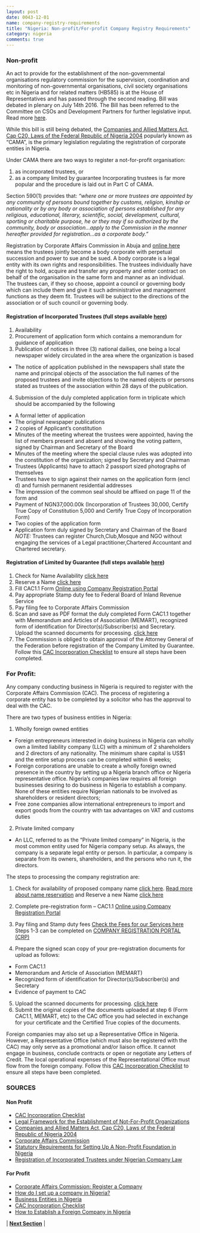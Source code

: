 ```yaml
---
layout: post
date: 0043-12-01
name: company-registry-requirements
title: "Nigeria: Non-profit/For-profit Company Registry Requirements"
category: nigeria
comments: true
---
```


### Non-profit
An act to provide for the establishment of the non-governmental organisations regulatory commission for the supervision, coordination and monitoring of non-governmental organisations, civil society organisations etc in Nigeria and for related matters (HB585) is at the House of Representatives and has passed through the second reading. Bill was debated in plenary on July 14th 2016. The Bill has been referred to the Committee on CSOs and Development Partners for further legislative input. Read more [here](http://www.nnngo.org/portfolio/an-act-to-provide-for-the-establishment-of-the-non-governmental-organisations-regulatory-commission-for-the-supervision-coordination-and-monitoring-of-non-governmental-organisations-civil-society-or/).

While this bill is still being debated, the [Companies and Allied Matters Act, Cap C20, Laws of the Federal Republic of Nigeria 2004](http://www.wipo.int/wipolex/en/text.jsp?file_id=222458) popularly known as “CAMA”, is the primary legislation regulating the registration of corporate entities in Nigeria.

Under CAMA there are two ways to register a not-for-profit organisation:
1. as incorporated trustees, or
2. as a company limited by guarantee
Incorporating trustees is far more popular and the procedure is laid out in Part C of CAMA.

Section 590(1) provides that:
_“where one or more trustees are appointed by any community of persons bound together by customs, religion, kinship or nationality or by any body or association of persons established for any religious, educational, literary, scientific, social, development, cultural, sporting or charitable purpose, he or they may if so authorized by the community, body or association…apply to the Commission in the manner hereafter provided for registration…as a corporate body.”_

Registration by Corporate Affairs Commission in Abuja and [online here](http://cac.gov.ng/) means the trustees jointly become a body corporate with perpetual succession and power to sue and be sued. A body corporate is a legal entity with its own rights and responsibilities. The trustees individually have the right to hold, acquire and transfer any property and enter contract on behalf of the organisation in the same form and manner as an individual. The trustees can, if they so choose, appoint a council or governing body which can include them and give it such administrative and management functions as they deem fit. Trustees will be subject to the directions of the association or of such council or governing body.

#### Registration of Incorporated Trustees (full steps available [here](http://new.cac.gov.ng/home/registration-of-incorporated-trustees-ngos/))
1. Availability
2. Procurement of application form which contains a memorandum for guidance of application
3. Publication of notices in three (3) national dailies, one being a local newspaper widely circulated in the area where the organization is based
- The notice of application published in the newspapers shall state the name and principal objects of the association the full names of the proposed trustees and invite objections to the named objects or persons stated as trustees of the association within 28 days of the publication.
4. Submission of the duly completed application form in triplicate which should be accompanied by the following
- A formal letter of application
- The original newspaper publications
- 2 copies of Applicant’s constitution
- Minutes of the meeting whereat the trustees were appointed, having the list of members present and absent and showing the voting pattern, signed by Chairman and Secretary of the Board
- Minutes of the meeting where the special clause rules was adopted into the constitution of the organization; signed by Secretary and Chairman
- Trustees (Applicants) have to attach 2 passport sized photographs of themselves
- Trustees have to sign against their names on the application form (encl d) and furnish permanent residential addresses
- The impression of the common seal should be affixed on page 11 of the form and
- Payment of NGN37,000.00k (Incorporation of Trustees 30,000, Certify True Copy of Constitution 5,000 and Certify True Copy of Incorporation Form)
- Two copies of the application form
- Application form duly signed by Secretary and Chairman of the Board
_NOTE:_ Trustees can register Church,Club,Mosque and NGO without engaging the services of a Legal practitioner,Chartered Accountant and Chartered secretary.
#### Registration of Limited by Guarantee (full steps available [here](http://new.cac.gov.ng/home/registration-steps/))
1. Check for Name Availability   [click here](http://publicsearch.cac.gov.ng:8080/comsearch/test.php)
2. Reserve a Name   [click here](http://services.cac.gov.ng/web/guest/home?p_p_state=maximized&p_p_mode=view&saveLastPath=0&_58_struts_action=%2Flogin%2Flogin&p_p_id=58&p_p_lifecycle=0&_58_redirect=%2Fgroup%2Fcustomer%2Fname-search)
3. Fill CAC1.1 Form [Online using Company Registration Portal](http://services.cac.gov.ng/web/guest/home?p_p_state=maximized&p_p_mode=view&saveLastPath=0&_58_struts_action=%2Flogin%2Flogin&p_p_id=58&p_p_lifecycle=0&_58_redirect=%2Fgroup%2Fcustomer%2Fname-search)
4. Pay appropriate Stamp duty fee to Federal Board of Inland Revenue Service
5. Pay filing fee to Corporate Affairs Commission
6. Scan and save as PDF format the duly completed Form CAC1.1 together with Memorandum and Articles of Association (MEMART), recognized form of identification for Director(s)/Subscriber(s) and Secretary. Upload the scanned documents for processing. [click here](http://docupload.cac.gov.ng/)
7. The Commission is obliged to obtain approval of the Attorney General of the Federation before registration of the Company Limited by Guarantee.
Follow this [CAC Incorporation Checklist](http://new.cac.gov.ng/home/wp-content/uploads/2018/03/INCORPORATED-TRUSTEES-UPDATED-CHECKLIST.pdf) to ensure all steps have been completed.

### For Profit:
Any company conducting business in Nigeria is required to register with the Corporate Affairs Commission (CAC). The process of registering a corporate entity has to be completed by a solicitor who has the approval to deal with the CAC.
 
There are two types of business entities in Nigeria:
1. Wholly foreign owned entities
- Foreign entrepreneurs interested in doing business in Nigeria can wholly own a limited liability company (LLC) with a minimum of 2 shareholders and 2 directors of any nationality. The minimum share capital is US$1 and the entire setup process can be completed within 6 weeks;
- Foreign corporations are unable to create a wholly foreign owned presence in the country by setting up a Nigeria branch office or Nigeria representative office. Nigeria’s companies law requires all foreign businesses desiring to do business in Nigeria to establish a company. None of these entities require Nigerian nationals to be involved as shareholders or resident directors;
- Free zone companies allow international entrepreneurs to import and export goods from the country with tax advantages on VAT and customs duties
 
2. Private limited company
- An LLC, referred to as the “Private limited company” in Nigeria, is the most common entity used for Nigeria company setup. As always, the company is a separate legal entity or person. In particular, a company is separate from its owners, shareholders, and the persons who run it, the directors.
 
The steps to processing the company registration are:
 
1. Check for availability of proposed company name [click here](http://publicsearch.cac.gov.ng/). [Read more about name reservation](http://new.cac.gov.ng/login) and Reserve a new Name   [click here](http://services.cac.gov.ng/login)
 
2. Complete pre-registration form – CAC1.1 [Online using Company Registration Portal](http://services.cac.gov.ng/login)
 
3. Pay filing and Stamp duty fees  [Check the Fees for our Services here](http://new.cac.gov.ng/home/summary-of-fees-and-forms/)
Steps 1-3 can be completed on [COMPANY REGISTRATION PORTAL (CRP)](http://services.cac.gov.ng/login)
4. Prepare the signed scan copy of your pre-registration documents for upload as follows:
- Form CAC1.1
- Memorandum and Article of Association (MEMART)
- Recognized form of identification for Director(s)/Subscriber(s) and Secretary
- Evidence of payment to CAC
5. Upload the scanned documents for processing. [click here](http://docupload.cac.gov.ng/)
6. Submit the original copies of the documents uploaded at step 6 (Form CAC1.1, MEMART, etc) to the CAC office you had selected in exchange for your certificate and the Certified True copies of the documents.
 
Foreign companies may also set up a Representative Office in Nigeria. However, a Representative Office (which must also be registered with the CAC) may only serve as a promotional and/or liaison office. It cannot engage in business, conclude contracts or open or negotiate any Letters of Credit. The local operational expenses of the Representational Office must flow from the foreign company.
Follow this [CAC Incorporation Checklist](http://new.cac.gov.ng/home/wp-content/uploads/2018/04/REGISTRY-UPDATED-CHECKLIST-FOR-PRE-POST-INCORPORATION.pdf) to ensure all steps have been completed.

### SOURCES
#### Non Profit
- [CAC Incorporation Checklist](http://new.cac.gov.ng/home/wp-content/uploads/2018/03/INCORPORATED-TRUSTEES-UPDATED-CHECKLIST.pdf)
- [Legal Framework for the Establishment of Not-For-Profit Organizations](http://www.nnngo.org/portfolio/an-act-to-provide-for-the-establishment-of-the-non-governmental-organisations-regulatory-commission-for-the-supervision-coordination-and-monitoring-of-non-governmental-organisations-civil-society-or/)
- [Companies and Allied Matters Act, Cap C20, Laws of the Federal Republic of Nigeria 2004](http://www.wipo.int/wipolex/en/text.jsp?file_id=222458)
- [Corporate Affairs Commission](http://cac.gov.ng/)
- [Statutory Requirements for Setting Up A Non-Profit Foundation in Nigeria](https://mzagams.wordpress.com/2015/06/11/statutory-requirements-for-setting-up-a-non-profit-foundation-in-nigeria/)
- [Registration of Incorporated Trustees under Nigerian Company Law](https://www.linkedin.com/pulse/registration-incorporated-trustees-under-nigerian-company-duru-esq/)

#### For Profit
- [Corporate Affairs Commission: Register a Company](http://new.cac.gov.ng/home/registration-steps/)
- [How do I set up a company in Nigeria?](https://www.dfa.ie/irish-embassy/nigeria/our-role/doing-business-in-nigeria/how-do-i-set-up-a-company-in-nigeria/)
- [Business Entities in Nigeria](https://www.healyconsultants.com/nigeria-company-registration/setup-llc/)
- [CAC Incorporation Checklist](http://new.cac.gov.ng/home/wp-content/uploads/2018/04/REGISTRY-UPDATED-CHECKLIST-FOR-PRE-POST-INCORPORATION.pdf)
- [How to Establish a Foreign Company in Nigeria](https://www.linkedin.com/pulse/how-establish-foreign-company-nigeria-tosfat-concepts/)



| **[Next Section]( https://neo-project.github.io/global-blockchain-compliance-hub//nigeria/nigeria-team-member-nationality-requirements.html)** |
